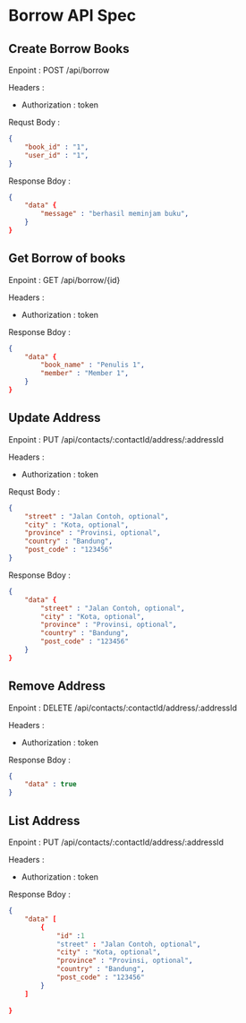# Borrow API Spec

## Create Borrow Books

Enpoint : POST /api/borrow

Headers : 
- Authorization : token

Requst Body : 

```json
{
    "book_id" : "1",
    "user_id" : "1",
}
```

Response Bdoy : 
```json
{
    "data" {
        "message" : "berhasil meminjam buku",
    }
}
```

## Get Borrow of books

Enpoint : GET /api/borrow/{id}

Headers : 
- Authorization : token


Response Bdoy : 
```json
{
    "data" {
        "book_name" : "Penulis 1",
        "member" : "Member 1",
    }
}
```

## Update Address

Enpoint : PUT /api/contacts/:contactId/address/:addressId

Headers : 
- Authorization : token

Requst Body : 

```json
{
    "street" : "Jalan Contoh, optional",
    "city" : "Kota, optional",
    "province" : "Provinsi, optional",
    "country" : "Bandung",
    "post_code" : "123456"
}
```

Response Bdoy : 
```json
{
    "data" {
        "street" : "Jalan Contoh, optional",
        "city" : "Kota, optional",
        "province" : "Provinsi, optional",
        "country" : "Bandung",
        "post_code" : "123456"
    }
}
```

## Remove Address

Enpoint : DELETE /api/contacts/:contactId/address/:addressId

Headers : 
- Authorization : token

Response Bdoy : 
```json
{
    "data" : true
}
```

## List Address

Enpoint : PUT /api/contacts/:contactId/address/:addressId

Headers : 
- Authorization : token

Response Bdoy : 
```json
{
    "data" [
        {
            "id" :1
            "street" : "Jalan Contoh, optional",
            "city" : "Kota, optional",
            "province" : "Provinsi, optional",
            "country" : "Bandung",
            "post_code" : "123456"
        }
    ]
    
}
```

